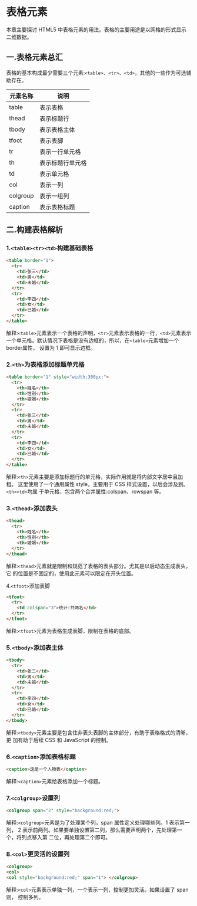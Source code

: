 # 表格元素

本章主要探讨 HTML5 中表格元素的用法。表格的主要用途是以网格的形式显示二维数据。

## 一.表格元素总汇

表格的基本构成最少需要三个元素:`<table>`、`<tr>`、`<td>`，其他的一些作为可选辅 助存在。

| 元素名称 | 说明 |
| ---- | ---- |
| table | 表示表格 |
| thead | 表示标题行 |
| tbody | 表示表格主体 |
| tfoot | 表示表脚 |
| tr | 表示一行单元格 |
| th | 表示标题行单元格 |
| td | 表示单元格 |
| col | 表示一列 |
| colgroup | 表示一组列 |
| caption | 表示表格标题 |

## 二.构建表格解析 

### 1.`<table><tr><td>`构建基础表格 

```html
<table border="1">
  <tr> 
    <td>张三</td>
    <td>男</td>
    <td>未婚</td> 
  </tr>
  <tr> 
    <td>李四</td>
    <td>女</td>
    <td>已婚</td> 
  </tr>
</table>
```

解释:`<table>`元素表示一个表格的声明，`<tr>`元素表示表格的一行，`<td>`元素表示 一个单元格。默认情况下表格是没有边框的，所以，在`<table>`元素增加一个border属性， 设置为 1 即可显示边框。

### 2.`<th>`为表格添加标题单元格

```html
<table border="1" style="width:300px;">
  <tr> 
    <th>姓名</th>
    <th>性别</th>
    <th>婚姻</th> 
  </tr>
  <tr> 
    <td>张三</td>
    <td>男</td>
    <td>未婚</td> 
  </tr>
  <tr> 
    <td>李四</td>
    <td>女</td>
    <td>已婚</td> 
  </tr>
</table>
```

解释:`<th>`元素主要是添加标题行的单元格，实际作用就是将内部文字居中且加粗。 这里使用了一个通用属性 style，主要用于 CSS 样式设置，以后会涉及到。`<th><td>`均属 于单元格，包含两个合并属性:colspan、rowspan 等。

### 3.`<thead>`添加表头 

```html
<thead>
  <tr> 
    <th>姓名</th>
    <th>性别</th>
    <th>婚姻</th> 
  </tr>
</thead>
```

解释:`<thead>`元素就是限制和规范了表格的表头部分。尤其是以后动态生成表头，它 的位置是不固定的，使用此元素可以限定在开头位置。

4.`<tfoot>`添加表脚 

```html
<tfoot>
  <tr>
    <td colspan="3">统计:共两名</td>
  </tr>
</tfoot>
```

解释:`<tfoot>`元素为表格生成表脚，限制在表格的底部。

### 5.`<tbody>`添加表主体 

```html
<tbody>
  <tr> 
    <td>张三</td>
    <td>男</td>
    <td>未婚</td> 
  </tr>
  <tr> 
    <td>李四</td>
    <td>女</td>
    <td>已婚</td> 
  </tr>
</tbody>
```

解释:`<tbody>`元素主要是包含住非表头表脚的主体部分，有助于表格格式的清晰，更 加有助于后续 CSS 和 JavaScript 的控制。

### 6.`<caption>`添加表格标题 

```html
<caption>这是一个人物表</caption> 
```

解释:`<caption>`元素给表格添加一个标题。

### 7.`<colgroup>`设置列

```html
<colgroup span="2" style="background:red;">
```

解释:`<colgroup>`元素是为了处理某个列，span 属性定义处理哪些列。1 表示第一列，
2 表示前两列。如果要单独设置第二列，那么需要声明两个，先处理第一个，将列点移入第 二位，再处理第二个即可。

### 8.`<col>`更灵活的设置列 

```html
<colgroup>
<col>
<col style="background:red;" span="1"> </colgroup>
```

解释:`<col>`元素表示单独一列，一个表示一列，控制更加灵活。如果设置了 span 则， 控制多列。

